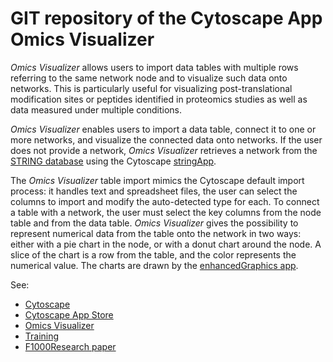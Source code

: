 # GIT repository of the Cytoscape App Omics Visualizer

*Omics Visualizer* allows users to import data tables with multiple rows referring to the same network node and to visualize such data onto networks.
This is particularly useful for visualizing post-translational modification sites or peptides identified in proteomics studies as well as data measured under multiple conditions.

*Omics Visualizer* enables users to import a data table, connect it to one or more networks, and visualize the connected data onto networks.
If the user does not provide a network, *Omics Visualizer* retrieves a network from the [STRING database](https://string-db.org/) using the Cytoscape [stringApp](http://apps.cytoscape.org/apps/stringapp).

The *Omics Visualizer* table import mimics the Cytoscape default import process: it handles text and spreadsheet files, the user can select the columns to import and modify the auto-detected type for each.
To connect a table with a network, the user must select the key columns from the node table and from the data table.
*Omics Visualizer* gives the possibility to represent numerical data from the table onto the network in two ways: either with a pie chart in the node, or with a donut chart around the node.
A slice of the chart is a row from the table, and the color represents the numerical value.
The charts are drawn by the [enhancedGraphics app](http://apps.cytoscape.org/apps/enhancedgraphics).

See:
- [Cytoscape](https://cytoscape.org/)
- [Cytoscape App Store](http://apps.cytoscape.org/)
- [Omics Visualizer](http://apps.cytoscape.org/apps/omicsvisualizer)
- [Training](https://jensenlab.org/training/omicsvisualizer/)
- [F1000Research paper](https://doi.org/10.12688/f1000research.22280.1)
